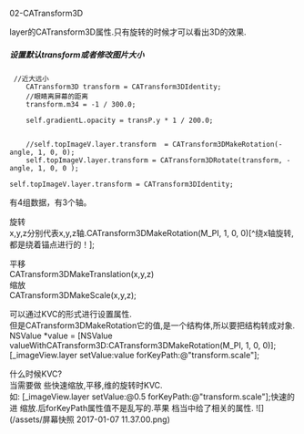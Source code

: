 02-CATransform3D

layer的CATransform3D属性.只有旋转的时候才可以看出3D的效果.
##### 设置默认transform或者修改图片大小
```
 //近大远小
    CATransform3D transform = CATransform3DIdentity;
    //眼睛离屏幕的距离
    transform.m34 = -1 / 300.0;
    
    self.gradientL.opacity = transP.y * 1 / 200.0;
    
    
    //self.topImageV.layer.transform  = CATransform3DMakeRotation(-angle, 1, 0, 0);
    self.topImageV.layer.transform = CATransform3DRotate(transform, -angle, 1, 0, 0 );

self.topImageV.layer.transform = CATransform3DIdentity;
```
有4组数据，有3个轴。

旋转  
x,y,z分别代表x,y,z轴.CATransform3DMakeRotation(M_PI, 1, 0, 0)[^绕x轴旋转,都是绕着锚点进行的！];

平移  
CATransform3DMakeTranslation(x,y,z)  
缩放  
CATransform3DMakeScale\(x,y,z);

可以通过KVC的形式进行设置属性.  
但是CATransform3DMakeRotation它的值,是一个结构体,所以要把结构转成对象.  
NSValue *value = [NSValue valueWithCATransform3D:CATransform3DMakeRotation(M_PI, 1, 0, 0)];[_imageView.layer setValue:value forKeyPath:@"transform.scale"];

什么时候KVC?  
当需要做 些快速缩放,平移,维的旋转时KVC.  
如: [_imageView.layer setValue:@0.5 forKeyPath:@"transform.scale"];快速的进 缩放.后forKeyPath属性值不是乱写的.苹果 档当中给了相关的属性.
![](/assets/屏幕快照 2017-01-07 11.37.00.png)

